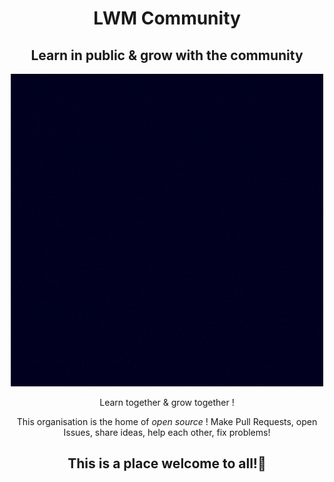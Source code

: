
<h1 align="center">LWM Community</h1>

<h2 align="center">Learn in public & grow with the community </h2>

<div align=center>
    <img src="https://raw.githubusercontent.com/LWM-Community/.github/main/folders/LWM%20Community%20gif.gif" />
</div>

<div align=center>
    

<p> Learn together & grow together ! </p>

<p> This organisation is the home of <i> open source </i> ! Make Pull Requests, open Issues, share ideas, help each other, fix problems! </p>

<h2> This is a place welcome to all!🥳</h2>

</div>





